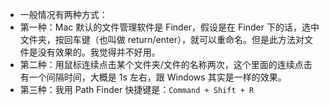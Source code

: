 

- 一般情况有两种方式：
- 第一种：Mac 默认的文件管理软件是 Finder，假设是在 Finder 下的话，选中文件夹，按回车键（也叫做 return/enter），就可以重命名。但是此方法对文件是没有效果的。我觉得并不好用。
- 第二种：用鼠标连续点击某个文件夹/文件的名称两次，这个里面的连续点击有一个间隔时间，大概是 1s 左右，跟 Windows 其实是一样的效果。
- 第三种：我用 Path Finder 快捷键是：`Command + Shift + R`